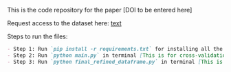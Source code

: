 This is the code repository for the paper [DOI to be entered here]

Request access to the dataset here: [text](https://physionet.org/content/heart-failure-zigong/1.3/)

Steps to run the files:

```markdown
- Step 1: Run `pip install -r requirements.txt` for installing all the required packages.
- Step 2: Run `python main.py` in terminal [This is for cross-validation that finds the model with the highest recall among 10 times 10 folds]
- Step 3: Run `python final_refined_dataframe.py` in terminal [This is the chosen final XGBoost model with 17 features]
```